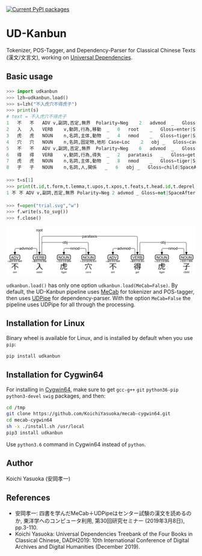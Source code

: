 [![Current PyPI packages](https://badge.fury.io/py/udkanbun.svg)](https://pypi.org/project/udkanbun/)

# UD-Kanbun

Tokenizer, POS-Tagger, and Dependency-Parser for Classical Chinese Texts (漢文/文言文), working on [Universal Dependencies](https://universaldependencies.org/format.html).

## Basic usage

```py
>>> import udkanbun
>>> lzh=udkanbun.load()
>>> s=lzh("不入虎穴不得虎子")
>>> print(s)
# text = 不入虎穴不得虎子
1	不	不	ADV	v,副詞,否定,無界	Polarity=Neg	2	advmod	_	Gloss=not|SpaceAfter=No
2	入	入	VERB	v,動詞,行為,移動	_	0	root	_	Gloss=enter|SpaceAfter=No
3	虎	虎	NOUN	n,名詞,主体,動物	_	4	nmod	_	Gloss=tiger|SpaceAfter=No
4	穴	穴	NOUN	n,名詞,固定物,地形	Case=Loc	2	obj	_	Gloss=cave|SpaceAfter=No
5	不	不	ADV	v,副詞,否定,無界	Polarity=Neg	6	advmod	_	Gloss=not|SpaceAfter=No
6	得	得	VERB	v,動詞,行為,得失	_	2	parataxis	_	Gloss=get|SpaceAfter=No
7	虎	虎	NOUN	n,名詞,主体,動物	_	8	nmod	_	Gloss=tiger|SpaceAfter=No
8	子	子	NOUN	n,名詞,人,関係	_	6	obj	_	Gloss=child|SpaceAfter=No

>>> t=s[1]
>>> print(t.id,t.form,t.lemma,t.upos,t.xpos,t.feats,t.head.id,t.deprel,t.deps,t.misc)
1 不 不 ADV v,副詞,否定,無界 Polarity=Neg 2 advmod _ Gloss=not|SpaceAfter=No

>>> f=open("trial.svg","w")
>>> f.write(s.to_svg())
>>> f.close()
```

![trial.svg](https://raw.githubusercontent.com/KoichiYasuoka/UD-Kanbun/master/trial.png)

`udkanbun.load()` has only one option `udkanbun.load(MeCab=False)`.  By default, the UD-Kanbun pipeline uses [MeCab](https://taku910.github.io/mecab/) for tokenizer and POS-tagger, then uses [UDPipe](http://ufal.mff.cuni.cz/udpipe) for dependency-parser. With the option `MeCab=False` the pipeline uses UDPipe for all through the processing.


## Installation for Linux

Binary wheel is available for Linux, and is installed by default when you use `pip`:

```sh
pip install udkanbun
```

## Installation for Cygwin64

For installing in [Cygwin64](https://www.cygwin.com/install.html), make sure to get `gcc-g++` `git` `python36-pip` `python3-devel` `swig` packages, and then:

```sh
cd /tmp
git clone https://github.com/KoichiYasuoka/mecab-cygwin64.git
cd mecab-cygwin64
sh -x ./install.sh /usr/local
pip3 install udkanbun
```

Use `python3.6` command in Cygwin64 instead of `python`.

## Author

Koichi Yasuoka (安岡孝一)

## References

* 安岡孝一: 四書を学んだMeCab＋UDPipeはセンター試験の漢文を読めるのか, 東洋学へのコンピュータ利用, 第30回研究セミナー (2019年3月8日), pp.3-110.
* Koichi Yasuoka: Universal Dependencies Treebank of the Four Books in Classical Chinese, DADH2019: 10th International Conference of Digital Archives and Digital Humanities (December 2019).
